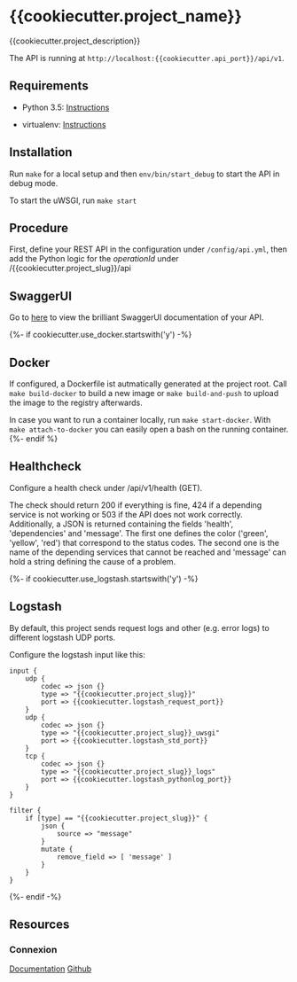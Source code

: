 # {{cookiecutter.project_name}}

{{cookiecutter.project_description}}

The API is running at ```http://localhost:{{cookiecutter.api_port}}/api/v1```.

## Requirements

- Python 3.5: [Instructions](https://www.python.org/downloads/)

- virtualenv: [Instructions](https://virtualenv.pypa.io/en/stable/installation/)

## Installation

Run ```make``` for a local setup and then ```env/bin/start_debug``` to start the API in debug mode.

To start the uWSGI, run ```make start```

## Procedure

First, define your REST API in the configuration under ```/config/api.yml```, 
then add the Python logic for the *operationId* under /{{cookiecutter.project_slug}}/api

## SwaggerUI

Go to [here](http://localhost:{{cookiecutter.api_port}}/api/v1/ui) to view the brilliant SwaggerUI documentation of your API.

{%- if cookiecutter.use_docker.startswith('y') -%}
## Docker

If configured, a Dockerfile ist autmatically generated at the project root. Call ``make build-docker`` to build a new image or 
``make build-and-push`` to upload the image to the registry afterwards. 

In case you want to run a container locally, run ``make start-docker``. With ``make attach-to-docker`` you can easily open a bash
on the running container.
{%- endif %}

## Healthcheck

Configure a health check under /api/v1/health (GET).

The check should return 200 if everything is fine, 424 if a depending service is not working or 503 if the API does not work correctly.
Additionally, a JSON is returned containing the fields 'health', 'dependencies' and 'message'. The first one defines the color ('green', 'yellow', 'red') that
correspond to the status codes. The second one is the name of the depending services that cannot be reached and 'message'
can hold a string defining the cause of a problem.

{%- if cookiecutter.use_logstash.startswith('y') -%}
## Logstash

By default, this project sends request logs and other (e.g. error logs) to different logstash UDP ports.

Configure the logstash input like this:

```
input {
    udp {
        codec => json {}
        type => "{{cookiecutter.project_slug}}"
        port => {{cookiecutter.logstash_request_port}}   
    }
    udp {
        codec => json {}
        type => "{{cookiecutter.project_slug}}_uwsgi"
        port => {{cookiecutter.logstash_std_port}}   
    }
    tcp {
        codec => json {}
        type => "{{cookiecutter.project_slug}}_logs"
        port => {{cookiecutter.logstash_pythonlog_port}}
    }
}

filter {
    if [type] == "{{cookiecutter.project_slug}}" {
        json {
            source => "message"
        }
        mutate {
            remove_field => [ 'message' ]
        }
    }
}
```
{%- endif -%}
## Resources
### Connexion
[Documentation](https://connexion.readthedocs.io/en/latest/)
[Github](https://github.com/zalando/connexion)
